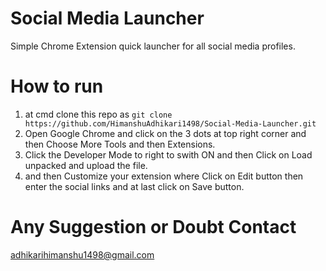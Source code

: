 # Social Media Launcher
Simple Chrome Extension quick launcher for all social media profiles.

# How to run
1. at cmd clone this repo as ```git clone https://github.com/HimanshuAdhikari1498/Social-Media-Launcher.git```
2. Open Google Chrome and click on the 3 dots at top right corner and then Choose More Tools and then Extensions.
3. Click the Developer Mode to right to swith ON and then Click on Load unpacked and upload the file.
4. and then Customize your extension where Click on Edit button then enter the social links and at last click on Save button.

# Any Suggestion or Doubt Contact
adhikarihimanshu1498@gmail.com

